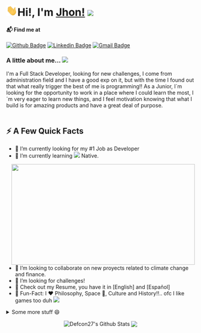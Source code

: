 <h1> <img src="https://raw.githubusercontent.com/ABSphreak/ABSphreak/master/gifs/Hi.gif" width="30px">Hi!, I'm <a href="https://github.com/ablue968">Jhon!</a> <img src="https://emojis.slackmojis.com/emojis/images/1531849430/4246/blob-sunglasses.gif?1531849430" width="30px"></h1>
</h1>

#### 📬 Find me at
[![Github Badge](http://img.shields.io/badge/-Github-black?style=flat-square&logo=github&link=https://github.com/ablue968/)](https://github.com/Defcon27/) 
[![Linkedin Badge](https://img.shields.io/badge/-LinkedIn-blue?style=flat-square&logo=Linkedin&logoColor=white&link=https://www.linkedin.com/in/jpereirad//)](https://www.linkedin.com/in/jpereirad/)
[![Gmail Badge](https://img.shields.io/badge/-Gmail-d14836?style=flat-square&logo=Gmail&logoColor=white&link=mailto:ablue968@gmail.com)](mailto:ablue968@gmail.com)


### A little about me...  <img src="https://media4.giphy.com/media/EAfeMhhZjJ9zhXh69P/giphy.gif" width="50"> 
I'm a Full Stack Developer, looking for new challenges, I come from administration field and I have a good exp on it, but with the time I found out that what really trigger the best of me is programming!! As a Junior, I´m looking for the opportunity to work in a place where I could learn the most, I´m very eager to learn new things, and I feel motivation knowing that what I build is for amazing products and have a great deal of purpose.<br/><br/>




## ⚡️ A Few Quick Facts

- 🔭 I’m currently looking for my #1 Job as Developer
- 🌱 I’m currently learning <img src="https://emojis.slackmojis.com/emojis/images/1473950148/1161/react.png?1473950148" width="30"> Native.
<img width="490" height="270" src="https://media.giphy.com/media/9B8wYztAoe1zO/source.gif" align=right>


- 👯 I’m looking to collaborate on new proyects related to climate change and finance.
- 🤔 I’m looking for challenges!
- 📙 Check out my  Resume, you have it in [English] and [Español] 
- 🎉 Fun-Fact: I ❤️ Philosophy, Space 🚀, Culture and History!!.. ofc I like games too duh <img src="https://media4.giphy.com/media/jM4bWFBKpSFeo/giphy.gif?cid=790b7611muzj1td0qi7gualt6bue9nzulmpmgqbwhlencqj0&rid=giphy.gif" width="45"> 



<details>
  <summary>Some more stuff 😄</summary>

### ⚙️ Some Tool and Tech I use
<img align="left" alt="Visual Studio Code" width="26px" src="https://raw.githubusercontent.com/github/explore/80688e429a7d4ef2fca1e82350fe8e3517d3494d/topics/visual-studio-code/visual-studio-code.png" />
<img align="left" alt="HTML5" width="26px" src="https://raw.githubusercontent.com/github/explore/80688e429a7d4ef2fca1e82350fe8e3517d3494d/topics/html/html.png" />
<img align="left" alt="CSS3" width="26px" src="https://raw.githubusercontent.com/github/explore/80688e429a7d4ef2fca1e82350fe8e3517d3494d/topics/css/css.png" />
<img align="left" alt="Sass" width="26px" src="https://raw.githubusercontent.com/github/explore/80688e429a7d4ef2fca1e82350fe8e3517d3494d/topics/sass/sass.png" />
<img align="left" alt="JavaScript" width="26px" src="https://raw.githubusercontent.com/github/explore/80688e429a7d4ef2fca1e82350fe8e3517d3494d/topics/javascript/javascript.png" />
<img align="left" alt="React" width="26px" src="https://raw.githubusercontent.com/github/explore/80688e429a7d4ef2fca1e82350fe8e3517d3494d/topics/react/react.png" />
<img align="left" alt="SQL" width="26px" src="https://raw.githubusercontent.com/github/explore/80688e429a7d4ef2fca1e82350fe8e3517d3494d/topics/sql/sql.png" />
<img align="left" alt="MySQL" width="26px" src="https://raw.githubusercontent.com/github/explore/80688e429a7d4ef2fca1e82350fe8e3517d3494d/topics/mysql/mysql.png" />
<img align="left" alt="Git" width="26px" src="https://raw.githubusercontent.com/github/explore/80688e429a7d4ef2fca1e82350fe8e3517d3494d/topics/git/git.png" />
<img align="left" alt="GitHub" width="26px" src="https://raw.githubusercontent.com/github/explore/78df643247d429f6cc873026c0622819ad797942/topics/github/github.png" />
<img align="left" alt="Python" width="26px" src="https://raw.githubusercontent.com/github/explore/78df643247d429f6cc873026c0622819ad797942/topics/python/python.png" />
[Flux]
<img align="left" alt="Bootstrap" width="26px" src="https://raw.githubusercontent.com/github/explore/78df643247d429f6cc873026c0622819ad797942/topics/bootstrap/bootstrap.png" />
[API REST]

  
</details>

<p align="center">
<img align="center" src="https://github-readme-stats.vercel.app/api?username=ablue968&show_icons=true&line_height=21" alt="Defcon27's Github Stats" />
<img align="center" src="https://github-readme-stats.vercel.app/api/top-langs/?username=ablue968&theme=default&line_height=27&layout=compact" />


